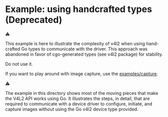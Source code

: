 # Example: using handcrafted types (Deprecated) 
:warning: 

This example is here to illustrate the complexity of v4l2 when using hand-crafted 
Go types to communicate with the driver.  This approach was abandoned in favor of 
cgo-generated types (see v4l2 package) for stability.

Do not use it. 

If you want to play around with image capture, use the 
[examples/capture](../capture).

:warning:

The example in this directory shows most of the moving pieces that make
the V4L2 API works using Go.  It illustrates the steps, in detail, that
are required to communicate with a device driver to configure, initiate,
and capture images without using the Go v4l2 device type provided.